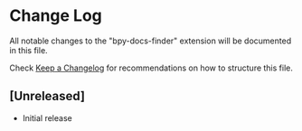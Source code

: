 # Change Log

All notable changes to the "bpy-docs-finder" extension will be documented in this file.

Check [Keep a Changelog](http://keepachangelog.com/) for recommendations on how to structure this file.

## [Unreleased]

- Initial release